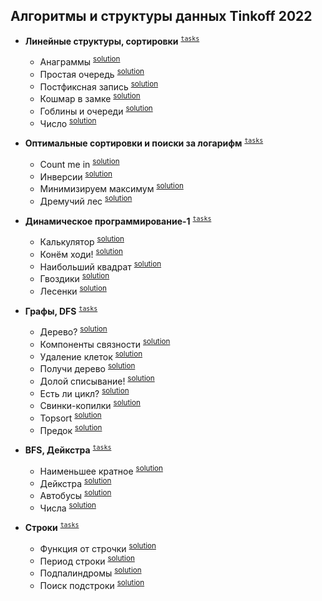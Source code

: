 ## Алгоритмы и структуры данных Tinkoff 2022

- **Линейные структуры, сортировки** <sup>[`tasks`](algorithms/1-linear-structures-and-sorting/tasks.md)</sup>

  - Анаграммы <sup>[solution](algorithms/1-linear-structures-and-sorting/A-anagrams.py)</sup>
  - Простая очередь <sup>[solution](algorithms/1-linear-structures-and-sorting/B-simple-queue.py)</sup>
  - Постфиксная запись <sup>[solution](algorithms/1-linear-structures-and-sorting/C-postfix-entry.py)</sup>
  - Кошмар в замке <sup>[solution](algorithms/1-linear-structures-and-sorting/D-nightmare-in-the-castle.py)</sup>
  - Гоблины и очереди <sup>[solution](algorithms/1-linear-structures-and-sorting/E-goblins-and-queues.py)</sup>
  - Число <sup>[solution](algorithms/1-linear-structures-and-sorting/F-number.py)</sup>

- **Оптимальные сортировки и поиски за логарифм** <sup>[`tasks`](algorithms/2-optimal-sorting-and-fast-searches/tasks.md)</sup>

  - Count me in <sup>[solution](algorithms/2-optimal-sorting-and-fast-searches/A-count-me-in.py)</sup>
  - Инверсии <sup>[solution](algorithms/2-optimal-sorting-and-fast-searches/B-inversions.py)</sup>
  - Минимизируем максимум <sup>[solution](algorithms/2-optimal-sorting-and-fast-searches/D-minimizing-maximum.py)</sup>
  - Дремучий лес <sup>[solution](algorithms/2-optimal-sorting-and-fast-searches/E-dense-forest.py)</sup>

- **Динамическое программирование-1** <sup>[`tasks`](algorithms/3-dynamic-programming-first/tasks.md)</sup>

  - Калькулятор <sup>[solution](algorithms/3-dynamic-programming-first/A-calculator.py)</sup>
  - Конём ходи! <sup>[solution](algorithms/3-dynamic-programming-first/B-ride-a-horse!.py)</sup>
  - Наибольший квадрат <sup>[solution](algorithms/3-dynamic-programming-first/C-the-largest-square.py)</sup>
  - Гвоздики <sup>[solution](algorithms/3-dynamic-programming-first/D-carnations.py)</sup>
  - Лесенки <sup>[solution](algorithms/3-dynamic-programming-first/F-ladders.py)</sup>

- **Графы, DFS** <sup>[`tasks`](algorithms/4-graphs-dfs/tasks.md)</sup>

  - Дерево? <sup>[solution](algorithms/4-graphs-dfs/A-tree.py)</sup>
  - Компоненты связности <sup>[solution](algorithms/4-graphs-dfs/B-connectivity-components.py)</sup>
  - Удаление клеток <sup>[solution](algorithms/4-graphs-dfs/C-cell-removal.py)</sup>
  - Получи дерево <sup>[solution](algorithms/4-graphs-dfs/D-get-tree.py)</sup>
  - Долой списывание! <sup>[solution](algorithms/4-graphs-dfs/E-down-with-cheating.py)</sup>
  - Есть ли цикл? <sup>[solution](algorithms/4-graphs-dfs/F-is-there-a-cycle.py)</sup>
  - Свинки-копилки <sup>[solution](algorithms/4-graphs-dfs/G-piggy-banks.py)</sup>
  - Topsort <sup>[solution](algorithms/4-graphs-dfs/H-topsort.py)</sup>
  - Предок <sup>[solution](algorithms/4-graphs-dfs/I-ancestor.py)</sup>

- **BFS, Дейкстра** <sup>[`tasks`](algorithms/5-bfs-dijkstra/tasks.md)</sup>

  - Наименьшее кратное <sup>[solution](algorithms/5-bfs-dijkstra/A-the-smallest-multiple.py)</sup>
  - Дейкстра <sup>[solution](algorithms/5-bfs-dijkstra/B-dijkstra.py)</sup>
  - Автобусы <sup>[solution](algorithms/5-bfs-dijkstra/C-the-buses.py)</sup>
  - Числа <sup>[solution](algorithms/5-bfs-dijkstra/D-numbers.py)</sup>

- **Строки** <sup>[`tasks`](algorithms/6-strings/tasks.md)</sup>

  - Функция от строчки <sup>[solution](algorithms/6-strings/A-string-function.py)</sup>
  - Период строки <sup>[solution](algorithms/6-strings/B-string-period.py)</sup>
  - Подпалиндромы <sup>[solution](algorithms/6-strings/C-sub-palindromes.py)</sup>
  - Поиск подстроки <sup>[solution](algorithms/6-strings/D-substring-search.py)</sup>

